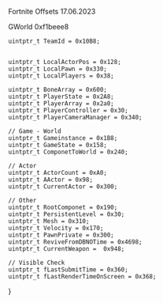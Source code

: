 Fortnite Offsets 17.06.2023


 GWorld 0xf1beee8
 
    
    uintptr_t TeamId = 0x10B8;

  
    uintptr_t LocalActorPos = 0x128;
    uintptr_t LocalPawn = 0x330;
    uintptr_t LocalPlayers = 0x38;

    uintptr_t BoneArray = 0x600;
    uintptr_t PlayerState = 0x2A8; 
    uintptr_t PlayerArray = 0x2a0;
    uintptr_t PlayerController = 0x30;
    uintptr_t PlayerCameraManager = 0x340;

    // Game - World
    uintptr_t Gameinstance = 0x1B8;
    uintptr_t GameState = 0x158;
    uintptr_t ComponetToWorld = 0x240;

    // Actor
    uintptr_t ActorCount = 0xA0;
    uintptr_t AActor = 0x98;
    uintptr_t CurrentActor = 0x300;

    // Other
    uintptr_t RootComponet = 0x190;
    uintptr_t PersistentLevel = 0x30;
    uintptr_t Mesh = 0x310;
    uintptr_t Velocity = 0x170;
    uintptr_t PawnPrivate = 0x300;
    uintptr_t ReviveFromDBNOTime = 0x4698;
    uintptr_t CurrentWeapon =  0x948;
    
    // Visible Check
    uintptr_t fLastSubmitTime = 0x360;
    uintptr_t fLastRenderTimeOnScreen = 0x368;
}
